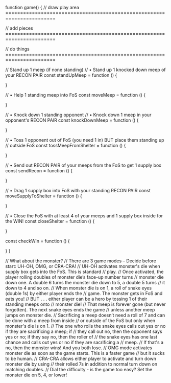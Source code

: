 function game() {
  // draw play area =======================================================================

  // add pieces =======================================================================

  // do things =======================================================================

  //   Stand up 1 meep (if none standing)
  // • Stand up 1 knocked down meep of your RECON PAIR
  const standUpMeep = function () {

  }

  // • Help 1 standing meep into FoS
  const moveMeep = function () {

  }

  // • Knock down 1 standing opponent
  // • Knock down 1 meep in your opponent's RECON PAIR
  const knockDownMeep = function () {

  }

  // • Toss 1 opponent out of FoS (you need 1 in) BUT place them standing up
  // outside FoS
  const tossMeepFromShelter = function () {

  }
  
  // • Send out RECON PAIR of your meeps from the FoS to get 1 supply box
  const sendRecon = function () {

  }

  // • Drag 1 supply box into FoS with your standing RECON PAIR
  const moveSupplyToShelter = function () {

  }

  // • Close the FoS with at least 4 of your meeps and 1 supply box inside for the WIN! 
  const closeShelter = function () {

  }

  const checkWin = function () {

  }
}

// What about the monster?
// There are 3 game modes – Decide before start: UH-OH, OMG, or CRA-CRA!
// UH-OH activates monster's die when supply box gets into the FoS. This is standard
// play.
// Once activated, the player rolling doubles of monster die’s face-up number turns
// monster die down one. A double 6 turns the monster die down to 5, a double 5 turns
// it down to 4 and so on.
// When monster die is on 1, a roll of snake eyes (double 1s) by either player ends the
// game. The monster gets in FoS and eats you!
// BUT . . . either player can be a hero by tossing 1 of their standing meeps onto
// monster die!
// That meep is forever gone (but never forgotten). The next snake eyes ends the game
// unless another meep jumps on monster die.
// Sacrificing a meep doesn’t need a roll of 7 and can be done with a meep from inside
// or outside of the FoS but only when monster's die is on 1.
// The one who rolls the snake eyes calls out yes or no if they are sacrificing a meep; if
// they call out no, then the opponent says yes or no; if they say no, then the roller of
// the snake eyes has one last chance and calls out yes or no if they are sacrificing a
// meep.
// If that's a no, then the monster wins! And you both lose.
// OMG mode activates monster die as soon as the game starts. This is a faster game
// but it sucks to be human.
// CRA-CRA allows either player to activate and turn down monster die by using
// their rolled 7s in addition to normal turn down on matching doubles.
// Dial the difficulty - is the game too easy? Set the monster die on 5, 4, or lower! 